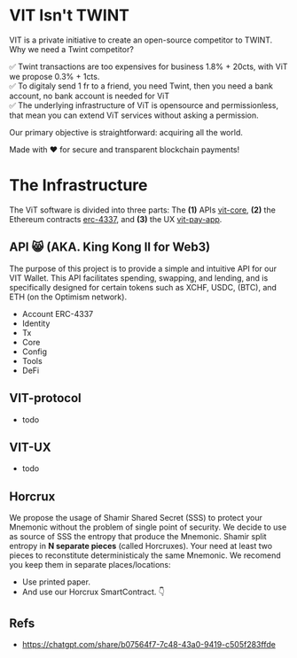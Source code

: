 # VIT Isn't TWINT
VIT is a private initiative to create an open-source competitor to TWINT. Why we need a Twint competitor?

✅ Twint transactions are too expensives for business 1.8% + 20cts, with ViT we propose 0.3% + 1cts.<br/>
✅ To digitaly send 1 fr to a friend, you need Twint, then you need a bank account, no bank account is needed for ViT<br/>
✅ The underlying infrastructure of ViT is opensource and permissionless, that mean you can extend ViT services without asking a permission. 


Our primary objective is straightforward: acquiring all the world.

Made with ❤️ for secure and transparent blockchain payments!

# The Infrastructure
The ViT software is divided into three parts:
The **(1)** APIs [vit-core](./packages/vit-core/), **(2)** the Ethereum contracts [erc-4337](./packages/vit-erc4337-contracts/), and **(3)** the UX [vit-pay-app](./packages/vit-pay-app/).


## API 😸 (AKA. King Kong II for Web3)
The purpose of this project is to provide a simple and intuitive API for our VIT Wallet. This API facilitates spending, swapping, and lending, and is specifically designed for certain tokens such as XCHF, USDC, (BTC), and ETH (on the Optimism network).

* Account ERC-4337
* Identity
* Tx
* Core
* Config
* Tools
* DeFi

## VIT-protocol 
* todo

## VIT-UX
* todo

## Horcrux
We propose the usage of Shamir Shared Secret (SSS) to protect your Mnemonic without the problem of single point of security. We decide to use as source of SSS the entropy that produce the Mnemonic. Shamir split entropy in **N separate pieces** (called Horcruxes). Your need at least two pieces to reconstitute deterministicaly the same Mnemonic. We recomend you keep them in separate places/locations:

* Use printed paper.
* And use our Horcrux SmartContract. 👇

## Refs
- https://chatgpt.com/share/b07564f7-7c48-43a0-9419-c505f283ffde
